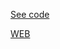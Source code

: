 
[See code](https://github.com/GuschinS/frontend-recruitment-task)

[WEB](https://guschins.github.io/frontend-recruitment-task/)
